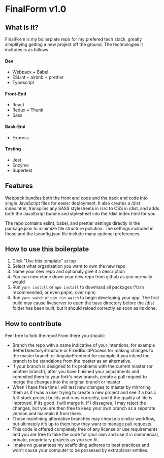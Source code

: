 # FinalForm v1.0

## What Is It?
FinalForm is my boilerplate repo for my prefered tech stack, greatly simplifying getting a new project off the ground. The technologies it includes is as follows:
#### Dev
- Webpack + Babel
- ESLint + airbnb + prettier
- Typescript
#### Front-End
- React
- Redux + Thunk
- Sass
#### Back-End
- Express
#### Testing
- Jest
- Enzyme
- Supertest

## Features
Webpack bundles both the front end code and the back end code into single JavaScript files for easier deployment. It also creates a /dist index.html, transpiles any SASS stylesheets in /src to CSS in /dist, and adds both the JavaScript bundle and stylesheet into the /dist index.html for you.

The repo contains eslint, babel, and prettier settings directly in the package.json to minimize file structure pollution. The settings included in those and the tsconfig.json file include many optional preferences.

## How to use this boilerplate
1. Click "Use this template" at top
2. Select what organization you want to own the new repo
3. Name your new repo and optionaly give it a description
4. You can now clone down your new repo from github as you normally would
5. Run ```yarn install``` or ```npm install``` to download all packages (Yarn recommended, or even pnpm, over npm)
6. Run ```yarn watch``` or ```npm run watch``` to begin developing your app. The first build may cause liveserver to open the base directory before the /dist folder has been built, but it should reload correctly as soon as its done.

## How to contribute
Feel free to fork the repo! From there you should:
- Branch the repo with a name indicative of your intentions, for example BetterDirectoryStructure or FixedBuildProcess for making changes to the master branch or AngularFrontend for example if you intend the branch to be standalone from the master as an alternative.
- If your branch is designed to fix problems with the current master (or another branch), after you have finished your adjustments and commited them to your fork's new branch, create a pull request to merge the changes into the original branch or master
- When I have free time I will test new changes to master by mirroring them as if I was a user trying to create a new project and see if a basic full-stack project builds and runs correctly, and if the quality of life is improved. If its good, I will merge it. If I dissagree, I may reject the changes, but you are then free to keep your own branch as a separate version and maintain it from there.
- Those maintining alternative branches may choose a similar workflow, but ultimately it's up to them how they want to manage pull requests.
- This code is offered completely free of any license or use requirements and you are free to take the code for your own and use it in commercial, private, proprietary projects as you see fit.
- I make no guarantees my scaffolding adheres to best practices and won't cause your computer to be possesed by extraplanar entities.